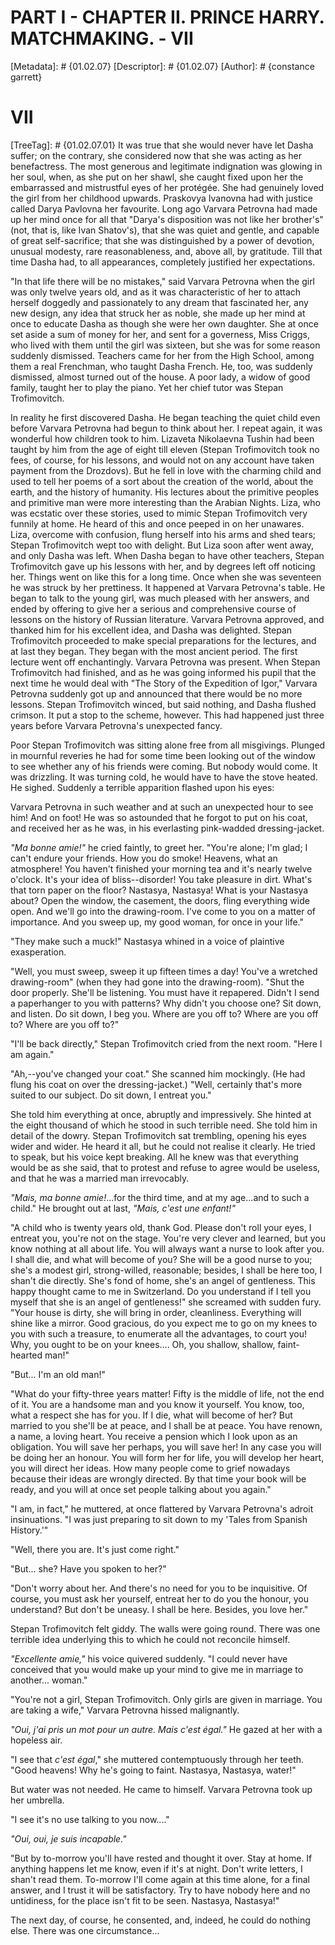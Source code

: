 # PART I - CHAPTER II. PRINCE HARRY. MATCHMAKING. - VII
[Metadata]: # {01.02.07}
[Descriptor]: # {01.02.07}
[Author]: # {constance garrett}
# VII
[TreeTag]: # {01.02.07.01}
It was true that she would never have let Dasha suffer; on the contrary, she
considered now that she was acting as her benefactress. The most generous and
legitimate indignation was glowing in her soul, when, as she put on her shawl,
she caught fixed upon her the embarrassed and mistrustful eyes of her protégée.
She had genuinely loved the girl from her childhood upwards. Praskovya Ivanovna
had with justice called Darya Pavlovna her favourite. Long ago Varvara Petrovna
had made up her mind once for all that "Darya's disposition was not like her
brother's" (not, that is, like Ivan Shatov's), that she was quiet and gentle,
and capable of great self-sacrifice; that she was distinguished by a power of
devotion, unusual modesty, rare reasonableness, and, above all, by gratitude.
Till that time Dasha had, to all appearances, completely justified her
expectations.

"In that life there will be no mistakes," said Varvara Petrovna when the girl
was only twelve years old, and as it was characteristic of her to attach
herself doggedly and passionately to any dream that fascinated her, any new
design, any idea that struck her as noble, she made up her mind at once to
educate Dasha as though she were her own daughter. She at once set aside a sum
of money for her, and sent for a governess, Miss Criggs, who lived with them
until the girl was sixteen, but she was for some reason suddenly dismissed.
Teachers came for her from the High School, among them a real Frenchman, who
taught Dasha French. He, too, was suddenly dismissed, almost turned out of the
house. A poor lady, a widow of good family, taught her to play the piano. Yet
her chief tutor was Stepan Trofimovitch.

In reality he first discovered Dasha. He began teaching the quiet child even
before Varvara Petrovna had begun to think about her. I repeat again, it was
wonderful how children took to him. Lizaveta Nikolaevna Tushin had been taught
by him from the age of eight till eleven (Stepan Trofimovitch took no fees, of
course, for his lessons, and would not on any account have taken payment from
the Drozdovs). But he fell in love with the charming child and used to tell her
poems of a sort about the creation of the world, about the earth, and the
history of humanity. His lectures about the primitive peoples and primitive man
were more interesting than the Arabian Nights. Liza, who was ecstatic over
these stories, used to mimic Stepan Trofimovitch very funnily at home. He heard
of this and once peeped in on her unawares. Liza, overcome with confusion,
flung herself into his arms and shed tears; Stepan Trofimovitch wept too with
delight. But Liza soon after went away, and only Dasha was left. When Dasha
began to have other teachers, Stepan Trofimovitch gave up his lessons with her,
and by degrees left off noticing her. Things went on like this for a long time.
Once when she was seventeen he was struck by her prettiness. It happened at
Varvara Petrovna's table. He began to talk to the young girl, was much pleased
with her answers, and ended by offering to give her a serious and comprehensive
course of lessons on the history of Russian literature. Varvara Petrovna
approved, and thanked him for his excellent idea, and Dasha was delighted.
Stepan Trofimovitch proceeded to make special preparations for the lectures,
and at last they began. They began with the most ancient period. The first
lecture went off enchantingly. Varvara Petrovna was present. When Stepan
Trofimovitch had finished, and as he was going informed his pupil that the next
time he would deal with "The Story of the Expedition of Igor," Varvara Petrovna
suddenly got up and announced that there would be no more lessons. Stepan
Trofimovitch winced, but said nothing, and Dasha flushed crimson. It put a stop
to the scheme, however. This had happened just three years before Varvara
Petrovna's unexpected fancy.

Poor Stepan Trofimovitch was sitting alone free from all misgivings. Plunged in
mournful reveries he had for some time been looking out of the window to see
whether any of his friends were coming. But nobody would come. It was
drizzling. It was turning cold, he would have to have the stove heated. He
sighed. Suddenly a terrible apparition flashed upon his eyes:

Varvara Petrovna in such weather and at such an unexpected hour to see him! And
on foot! He was so astounded that he forgot to put on his coat, and received
her as he was, in his everlasting pink-wadded dressing-jacket.

_"Ma bonne amie!"_ he cried faintly, to greet her. "You're alone; I'm glad; I
can't endure your friends. How you do smoke! Heavens, what an atmosphere! You
haven't finished your morning tea and it's nearly twelve o'clock. It's your
idea of bliss--disorder! You take pleasure in dirt. What's that torn paper on
the floor? Nastasya, Nastasya! What is your Nastasya about? Open the window,
the casement, the doors, fling everything wide open. And we'll go into the
drawing-room. I've come to you on a matter of importance. And you sweep up, my
good woman, for once in your life."

"They make such a muck!" Nastasya whined in a voice of plaintive exasperation.

"Well, you must sweep, sweep it up fifteen times a day! You've a wretched
drawing-room" (when they had gone into the drawing-room). "Shut the door
properly. She'll be listening. You must have it repapered. Didn't I send a
paperhanger to you with patterns? Why didn't you choose one? Sit down, and
listen. Do sit down, I beg you. Where are you off to? Where are you off to?
Where are you off to?"

"I'll be back directly," Stepan Trofimovitch cried from the next room. "Here I
am again."

"Ah,--you've changed your coat." She scanned him mockingly. (He had flung his
coat on over the dressing-jacket.) "Well, certainly that's more suited to our
subject. Do sit down, I entreat you."

She told him everything at once, abruptly and impressively. She hinted at the
eight thousand of which he stood in such terrible need. She told him in detail
of the dowry. Stepan Trofimovitch sat trembling, opening his eyes wider and
wider. He heard it all, but he could not realise it clearly. He tried to speak,
but his voice kept breaking. All he knew was that everything would be as she
said, that to protest and refuse to agree would be useless, and that he was a
married man irrevocably.

_"Mais, ma bonne amie!_...for the third time, and at my age...and to such a
child." He brought out at last, _"Mais, c'est une enfant!"_

"A child who is twenty years old, thank God. Please don't roll your eyes, I
entreat you, you're not on the stage. You're very clever and learned, but you
know nothing at all about life. You will always want a nurse to look after you.
I shall die, and what will become of you? She will be a good nurse to you;
she's a modest girl, strong-willed, reasonable; besides, I shall be here too, I
shan't die directly. She's fond of home, she's an angel of gentleness. This
happy thought came to me in Switzerland. Do you understand if I tell you myself
that she is an angel of gentleness!" she screamed with sudden fury. "Your house
is dirty, she will bring in order, cleanliness. Everything will shine like a
mirror. Good gracious, do you expect me to go on my knees to you with such a
treasure, to enumerate all the advantages, to court you! Why, you ought to be
on your knees.... Oh, you shallow, shallow, faint-hearted man!"

"But... I'm an old man!"

"What do your fifty-three years matter! Fifty is the middle of life, not the
end of it. You are a handsome man and you know it yourself. You know, too, what
a respect she has for you. If I die, what will become of her? But married to
you she'll be at peace, and I shall be at peace. You have renown, a name, a
loving heart. You receive a pension which I look upon as an obligation. You
will save her perhaps, you will save her! In any case you will be doing her an
honour. You will form her for life, you will develop her heart, you will direct
her ideas. How many people come to grief nowadays because their ideas are
wrongly directed. By that time your book will be ready, and you will at once
set people talking about you again."

"I am, in fact," he muttered, at once flattered by Varvara Petrovna's adroit
insinuations. "I was just preparing to sit down to my 'Tales from Spanish
History.'"

"Well, there you are. It's just come right."

"But... she? Have you spoken to her?"

"Don't worry about her. And there's no need for you to be inquisitive. Of
course, you must ask her yourself, entreat her to do you the honour, you
understand? But don't be uneasy. I shall be here. Besides, you love her."

Stepan Trofimovitch felt giddy. The walls were going round. There was one
terrible idea underlying this to which he could not reconcile himself.

_"Excellente amie,"_ his voice quivered suddenly. "I could never have conceived
that you would make up your mind to give me in marriage to another... woman."

"You're not a girl, Stepan Trofimovitch. Only girls are given in marriage. You
are taking a wife," Varvara Petrovna hissed malignantly.

_"Oui, j'ai pris un mot pour un autre. Mais c'est égal."_ He gazed at her with
a hopeless air.

"I see that _c'est égal_," she muttered contemptuously through her teeth. "Good
heavens! Why he's going to faint. Nastasya, Nastasya, water!"

But water was not needed. He came to himself. Varvara Petrovna took up her
umbrella.

"I see it's no use talking to you now...."

_"Oui, oui, je suis incapable."_

"But by to-morrow you'll have rested and thought it over. Stay at home. If
anything happens let me know, even if it's at night. Don't write letters, I
shan't read them. To-morrow I'll come again at this time alone, for a final
answer, and I trust it will be satisfactory. Try to have nobody here and no
untidiness, for the place isn't fit to be seen. Nastasya, Nastasya!"

The next day, of course, he consented, and, indeed, he could do nothing else.
There was one circumstance...

